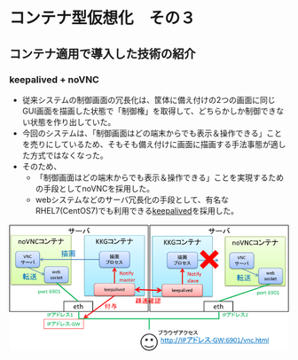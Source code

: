 # コンテナ型仮想化　その３
## コンテナ適用で導入した技術の紹介
### keepalived + noVNC
- 従来システムの制御画面の冗長化は、筐体に備え付けの2つの画面に同じGUI画面を描画した状態で「制御権」を取得して、どちらかしか制御できない状態を作り出していた。
- 今回のシステムは、「制御画面はどの端末からでも表示＆操作できる」ことを売りにしているため、そもそも備え付けに画面に描画する手法事態が適した方式ではなくなった。
- そのため、
    - 「制御画面はどの端末からでも表示＆操作できる」ことを実現するための手段としてnoVNCを採用した。
    - webシステムなどのサーバ冗長化の手段として、有名なRHEL7(CentOS7)でも利用できる[keepalived](https://christina04.hatenablog.com/entry/keepalived-vip)を採用した。

![keepalived-novnc](./images/KeepAlived-noVNC.png)
